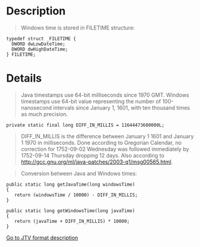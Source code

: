 # Description #

> Windows time is stored in FILETIME structure:
```
typedef struct _FILETIME {
  DWORD dwLowDateTime;
  DWORD dwHighDateTime;
} FILETIME; 
```


# Details #

> Java timestamps use 64-bit milliseconds since 1970 GMT. Windows timestamps use 64-bit value representing the number of 100-nanosecond intervals since January 1, 1601, with ten thousand times as much precision.
```
private static final long DIFF_IN_MILLIS = 11644473600000L;
```

> DIFF\_IN\_MILLIS is the difference between January 1 1601 and January 1 1970 in milliseconds. Done according to Gregorian Calendar, no correction for 1752-09-02 Wednesday was followed immediately by 1752-09-14 Thursday dropping 12 days. Also according to http://gcc.gnu.org/ml/java-patches/2003-q1/msg00565.html.

> Conversion between Java and Windows times:
```
public static long getJavaTime(long windowsTime)
{
   return (windowsTime / 10000) - DIFF_IN_MILLIS;
}

public static long getWindowsTime(long javaTime)
{
   return (javaTime + DIFF_IN_MILLIS) * 10000;
}
```

[Go to JTV format description](http://code.google.com/p/xmltv2jtv/wiki/JTVFormat)